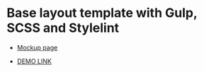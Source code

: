 # Base layout template with Gulp, SCSS and Stylelint

   - [Mockup page](https://www.figma.com/file/nHz8bflIwJaWP3P99vKTH5/miami_home_new?node-id=0%3A2)
   
   - [DEMO LINK](https://nanccyy.github.io/miami_condo/)
